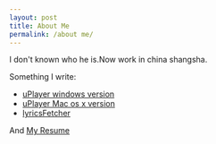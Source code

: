 ```yaml
---
layout: post 
title: About Me
permalink: /about me/
---
```


I don't known who he is.Now work in china shangsha.  

Something I write:  

* [uPlayer windows version](../player)  
* [uPlayer Mac os x version](https://github.com/uPlayer/uPlayer)  
* [lyricsFetcher](../lyricsFetcher)  

And [My Resume](../resume)  

